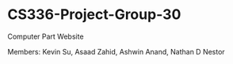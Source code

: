 # CS336-Project-Group-30

Computer Part Website

Members: Kevin Su, Asaad Zahid, Ashwin Anand, Nathan D Nestor
